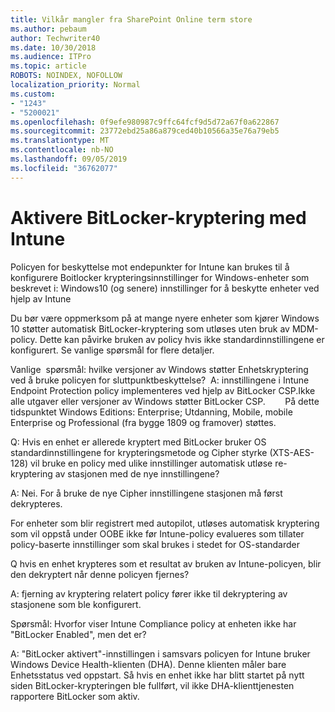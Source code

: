 ```yaml
---
title: Vilkår mangler fra SharePoint Online term store
ms.author: pebaum
author: Techwriter40
ms.date: 10/30/2018
ms.audience: ITPro
ms.topic: article
ROBOTS: NOINDEX, NOFOLLOW
localization_priority: Normal
ms.custom:
- "1243"
- "5200021"
ms.openlocfilehash: 0f9efe980987c9ffc64fcf9d5d72a67f0a622867
ms.sourcegitcommit: 23772ebd25a86a879ced40b10566a35e76a79eb5
ms.translationtype: MT
ms.contentlocale: nb-NO
ms.lasthandoff: 09/05/2019
ms.locfileid: "36762077"
---
```

# <a name="enabling-bitlocker-encryption-with-intune"></a>Aktivere BitLocker-kryptering med Intune

Policyen for beskyttelse mot endepunkter for Intune kan brukes til å konfigurere Boitlocker krypteringsinnstillinger for Windows-enheter som beskrevet i: Windows10 (og senere) innstillinger for å beskytte enheter ved hjelp av Intune

Du bør være oppmerksom på at mange nyere enheter som kjører Windows 10 støtter automatisk BitLocker-kryptering som utløses uten bruk av MDM-policy. Dette kan påvirke bruken av policy hvis ikke standardinnstillingene er konfigurert. Se vanlige spørsmål for flere detaljer.


Vanlige  spørsmål: hvilke versjoner av Windows støtter Enhetskryptering ved å bruke policyen for sluttpunktbeskyttelse?
 A: innstillingene i Intune Endpoint Protection policy implementeres ved hjelp av BitLocker CSP.Ikke alle utgaver eller versjoner av Windows støtter BitLocker CSP. 
      På dette tidspunktet Windows Editions: Enterprise; Utdanning, Mobile, mobile Enterprise og Professional (fra bygge 1809 og framover) støttes.




Q: Hvis en enhet er allerede kryptert med BitLocker bruker OS standardinnstillingene for krypteringsmetode og Cipher styrke (XTS-AES-128) vil bruke en policy med ulike innstillinger automatisk utløse re-kryptering av stasjonen med de nye innstillingene?

A: Nei. For å bruke de nye Cipher innstillingene stasjonen må først dekrypteres.

For enheter som blir registrert med autopilot, utløses automatisk kryptering som vil oppstå under OOBE ikke før Intune-policy evalueres som tillater policy-baserte innstillinger som skal brukes i stedet for OS-standarder




Q hvis en enhet krypteres som et resultat av bruken av Intune-policyen, blir den dekryptert når denne policyen fjernes?

A: fjerning av kryptering relatert policy fører ikke til dekryptering av stasjonene som ble konfigurert.




Spørsmål: Hvorfor viser Intune Compliance policy at enheten ikke har "BitLocker Enabled", men det er?

A: "BitLocker aktivert"-innstillingen i samsvars policyen for Intune bruker Windows Device Health-klienten (DHA). Denne klienten måler bare Enhetsstatus ved oppstart. Så hvis en enhet ikke har blitt startet på nytt siden BitLocker-krypteringen ble fullført, vil ikke DHA-klienttjenesten rapportere BitLocker som aktiv.